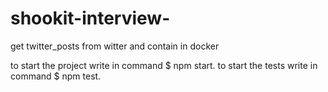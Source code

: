 # shookit-interview-
get twitter_posts from witter
and contain in docker 

to start the project write in command $ npm start.
to start the tests write in command $ npm test.
